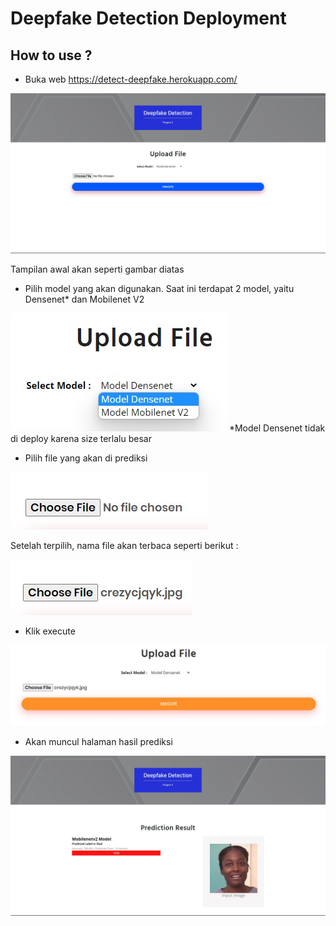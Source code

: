 # Deepfake Detection Deployment


## How to use ?

- Buka web https://detect-deepfake.herokuapp.com/ 

![App Screenshot](https://github.com/MuhammadNurilHuda/Deepfake-deploy/blob/main/assets/home.jpg)

Tampilan awal akan seperti gambar diatas


- Pilih model yang akan digunakan. Saat ini terdapat 2 model, yaitu Densenet* dan Mobilenet V2

![App Screenshot](https://github.com/MuhammadNurilHuda/Deepfake-deploy/blob/main/assets/select_model.jpg)
*Model Densenet tidak di deploy karena size terlalu besar


- Pilih file yang akan di prediksi

![App Screenshot](https://github.com/MuhammadNurilHuda/Deepfake-deploy/blob/main/assets/choose_file.jpg)

Setelah terpilih, nama file akan terbaca seperti berikut :

![App Screenshot](https://github.com/MuhammadNurilHuda/Deepfake-deploy/blob/main/assets/file_choosen.jpg)


- Klik execute

![App Screenshot](https://github.com/MuhammadNurilHuda/Deepfake-deploy/blob/main/assets/execute.jpg)


- Akan muncul halaman hasil prediksi

![App Screenshot](https://github.com/MuhammadNurilHuda/Deepfake-deploy/blob/main/assets/predict_result.jpg)
